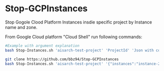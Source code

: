 # Stop-GCPInstances
Stop Gogole Clood Platform Instances insdie specific project by Instance name and zone.

From Google Cloud platform "Cloud Shell" run following commands:  
 ```bash
 #Example with argument explanation
 bash Stop-Instances.sh 'aisarch-test-project' 'ProjectId' 'Json with comma separated instance list and zone' 'Schedule Cron format' 'TimeZone'
 ```
```bash
git clone https://github.com/bbz94/Stop-GCPInstances  
bash Stop-Instances.sh 'aisarch-test-project' '{"instances":"instance-2,instance-3","zone":"europe-north1-a"}' '0 18 * * *'  'Europe/London'  
```
